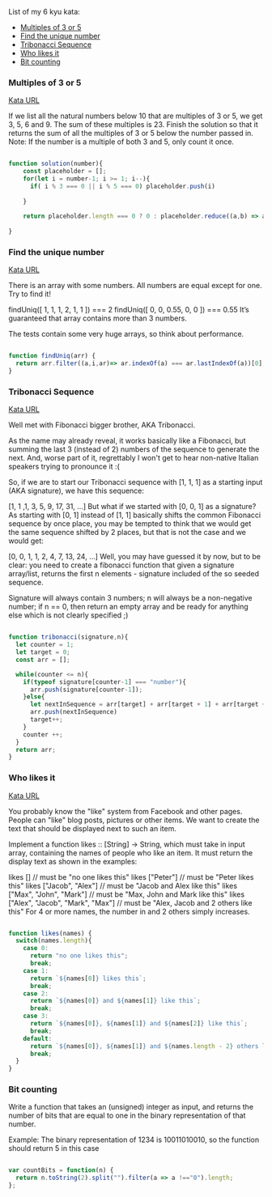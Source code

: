 List of my 6 kyu kata:
- [Multiples of 3 or 5](#multiples-of-3-or-5)
- [Find the unique number](#find-the-unique-number)
- [Tribonacci Sequence](#tribonacci-sequence)
- [Who likes it](#who-likes-it)
- [Bit counting](#bit-counting)



### Multiples of 3 or 5

[Kata URL](https://www.codewars.com/kata/multiples-of-3-or-5/train/javascript)

If we list all the natural numbers below 10 that are multiples of 3 or 5, we get 3, 5, 6 and 9. 
The sum of these multiples is 23.
Finish the solution so that it returns the sum of all the multiples of 3 or 5 below the number passed in.
 Note: If the number is a multiple of both 3 and 5, only count it once.
 
```javascript

function solution(number){
    const placeholder = [];
    for(let i = number-1; i >= 1; i--){
      if( i % 3 === 0 || i % 5 === 0) placeholder.push(i)
    
    }
    
    return placeholder.length === 0 ? 0 : placeholder.reduce((a,b) => a + b );
  
}

```
### Find the unique number

[Kata URL](https://www.codewars.com/kata/find-the-unique-number-1/train/javascript)

 There is an array with some numbers. All numbers are equal except for one. Try to find it!

findUniq([ 1, 1, 1, 2, 1, 1 ]) === 2
findUniq([ 0, 0, 0.55, 0, 0 ]) === 0.55
It’s guaranteed that array contains more than 3 numbers.

The tests contain some very huge arrays, so think about performance.

```javascript

function findUniq(arr) {
  return arr.filter((a,i,ar)=> ar.indexOf(a) === ar.lastIndexOf(a))[0];
}

```
### Tribonacci Sequence

[Kata URL](https://www.codewars.com/kata/tribonacci-sequence/train/javascript)

Well met with Fibonacci bigger brother, AKA Tribonacci.

As the name may already reveal, it works basically like a Fibonacci, but summing the last 3 (instead of 2) numbers of the sequence to generate the next. And, worse part of it, regrettably I won't get to hear non-native Italian speakers trying to pronounce it :(

So, if we are to start our Tribonacci sequence with [1, 1, 1] as a starting input (AKA signature), we have this sequence:

[1, 1 ,1, 3, 5, 9, 17, 31, ...]
But what if we started with [0, 0, 1] as a signature? As starting with [0, 1] instead of [1, 1] basically shifts the common Fibonacci sequence by once place, you may be tempted to think that we would get the same sequence shifted by 2 places, but that is not the case and we would get:

[0, 0, 1, 1, 2, 4, 7, 13, 24, ...]
Well, you may have guessed it by now, but to be clear: you need to create a fibonacci function that given a signature array/list, returns the first n elements - signature included of the so seeded sequence.

Signature will always contain 3 numbers; n will always be a non-negative number; if n == 0, then return an empty array and be ready for anything else which is not clearly specified ;)

```javascript

function tribonacci(signature,n){
  let counter = 1;
  let target = 0;
  const arr = [];

  while(counter <= n){
    if(typeof signature[counter-1] === "number"){
      arr.push(signature[counter-1]);
    }else{
      let nextInSequence = arr[target] + arr[target + 1] + arr[target + 2];
      arr.push(nextInSequence)
      target++;
    }
    counter ++;
  }
  return arr;
}

```
### Who likes it

[Kata URL](https://www.codewars.com/kata/who-likes-it/train/javascript)

You probably know the "like" system from Facebook and other pages. People can "like" blog posts, pictures or other items. We want to create the text that should be displayed next to such an item.

Implement a function likes :: [String] -> String, which must take in input array, containing the names of people who like an item. It must return the display text as shown in the examples:

likes [] // must be "no one likes this"
likes ["Peter"] // must be "Peter likes this"
likes ["Jacob", "Alex"] // must be "Jacob and Alex like this"
likes ["Max", "John", "Mark"] // must be "Max, John and Mark like this"
likes ["Alex", "Jacob", "Mark", "Max"] // must be "Alex, Jacob and 2 others like this"
For 4 or more names, the number in and 2 others simply increases.


```javascript

function likes(names) {
  switch(names.length){
    case 0:
      return "no one likes this";
      break;
    case 1:
      return `${names[0]} likes this`;
      break;
    case 2:
      return `${names[0]} and ${names[1]} like this`;
      break;
    case 3:
      return `${names[0]}, ${names[1]} and ${names[2]} like this`;
      break;
    default:
      return `${names[0]}, ${names[1]} and ${names.length - 2} others like this`;
      break;
  }
}

```

### Bit counting

Write a function that takes an (unsigned) integer as input, and returns the number of bits that are equal to one in the binary representation of that number.

Example: The binary representation of 1234 is 10011010010, so the function should return 5 in this case

```javascript

var countBits = function(n) {
  return n.toString(2).split("").filter(a => a !=="0").length;
};

```
